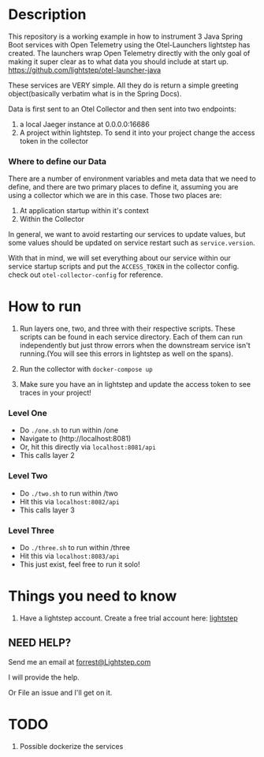 # Description
This repository is a working example in how to instrument 3 Java Spring Boot services with Open Telemetry using the Otel-Launchers lightstep has created. The launchers wrap Open Telemetry directly with the only goal of making it super clear as to what data you should include at start up. https://github.com/lightstep/otel-launcher-java 

These services are VERY simple. All they do is return a simple greeting object(basically verbatim what is in the Spring Docs).

Data is first sent to an Otel Collector and then sent into two endpoints:
1) a local Jaeger instance at 0.0.0.0:16686
2) A project within lightstep. To send it into your project change the access token in the collector

### Where to define our Data
There are a number of environment variables and meta data that we need to define, and there are two primary places to define it, assuming you are using a collector which we are in this case. Those two places are:
1) At application startup within it's context
2) Within the Collector

In general, we want to avoid restarting our services to update values, but some values should be updated on service restart such as `service.version`.

With that in mind, we will set everything about our service within our service startup scripts and put the `ACCESS_TOKEN` in the collector config. check out `otel-collector-config` for reference.

# How to run
1) Run layers one, two, and three with their respective scripts. These scripts can be found in each service directory. Each of them can run independently but just throw errors when the downstream service isn't running.(You will see this errors in lightstep as well on the spans).

2) Run the collector with `docker-compose up`
3) Make sure you have an in lightstep and update the access token to see traces in your project!

### Level One
* Do `./one.sh` to run within /one
* Navigate to (http://localhost:8081)
* Or, hit this directly via `localhost:8081/api`
* This calls layer 2 

### Level Two
* Do `./two.sh` to run within /two
*  Hit this via `localhost:8082/api`
*  This calls layer 3 

### Level Three 
* Do `./three.sh` to run within /three
* Hit this via `localhost:8083/api`
* This just exist, feel free to run it solo!


# Things you need to know
1) Have a lightstep account. Create a free trial account here: [lightstep](https://go.lightstep.com/trial)


## NEED HELP?
Send me an email at forrest@Lightstep.com

I will provide the help.

Or File an issue and I'll get on it.

# TODO
1) Possible dockerize the services








